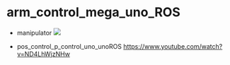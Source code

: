 # arm_control_mega_uno_ROS

* manipulator
![](https://github.com/ChingHengWang/arm_control_mega_uno_ROS/pos_control_uno_noROS/DSC_0106.JPG)
 

* pos_control_p_control_uno_unoROS
https://www.youtube.com/watch?v=ND4LhWjzNHw

